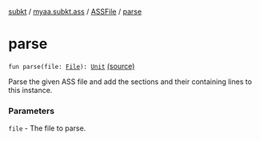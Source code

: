 [subkt](../../index.md) / [myaa.subkt.ass](../index.md) / [ASSFile](index.md) / [parse](./parse.md)

# parse

`fun parse(file: `[`File`](https://docs.oracle.com/javase/9/docs/api/java/io/File.html)`): `[`Unit`](https://kotlinlang.org/api/latest/jvm/stdlib/kotlin/-unit/index.html) [(source)](https://github.com/Myaamori/SubKt/blob/0.1.11/src/main/kotlin/myaa/subkt/ass/parser.kt#L139)

Parse the given ASS file and add the sections and their containing lines to this instance.

### Parameters

`file` - The file to parse.